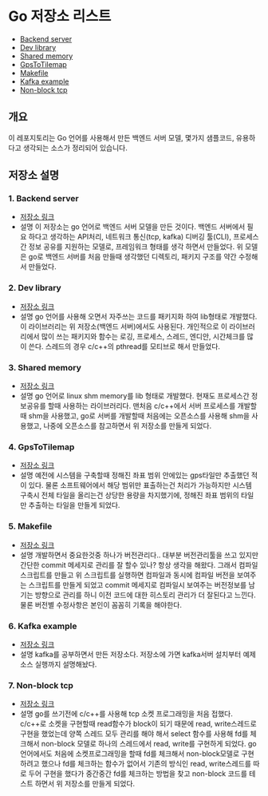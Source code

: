 # Go 저장소 리스트

* [Backend server](https://github.com/gdygd/gobesvrbase)
* [Dev library](https://github.com/gdygd/goglib)
* [Shared memory](https://github.com/gdygd/goshm)
* [GpsToTilemap](https://github.com/gdygd/gps_to_tilemap)
* [Makefile](https://github.com/gdygd/gomake)
* [Kafka example](https://github.com/gdygd/gokafka)
* [Non-block tcp](https://github.com/gdygd/go-nonblock-tcp)


## 개요

이 레포지토리는 Go 언어를 사용해서 만든 백엔드 서버 모델, 몇가지 샘플코드, 유용하다고 생각되는 소스가 정리되어 있습니다. 

## 저장소 설명
### 1. Backend server
* [저장소 링크](https://github.com/gdygd/gobesvrbase)
* 설명
  이 저장소는 go 언어로 백엔드 서버 모델을 만든 것이다. 백엔드 서버에서 필요 하다고 생각하는 API처리, 네트워크 통신(tcp, kafka) 디버깅 툴(CLI), 프로세스간 정보 공유를 지원하는 모델로, 프레임워크 형태를 생각 하면서 만들었다. 
위 모델은 go로 백엔드 서버를 처음 만들때 생각했던 디렉토리, 패키지 구조를 약간 수정해서 만들었다.

### 2. Dev library
* [저장소 링크](https://github.com/gdygd/goglib)
* 설명
  go 언어를 사용해 오면서 자주쓰는 코드를 패키지화 하여 lib형태로 개발했다. 이 라이브러리는 위 저장소(백엔드 서버)에서도 사용된다. 개인적으로 이 라이브러리에서 많이 쓰는 패키지와 함수는 로깅, 프로세스, 스레드, 엔디안, 시간체크를 많이 쓴다.
스레드의 경우 c/c++의 pthread를 모티브로 해서 만들었다.

### 3. Shared memory
* [저장소 링크](https://github.com/gdygd/goshm)
* 설명
  go 언어로 linux shm memory를 lib 형태로 개발했다. 현재도 프로세스간 정보공유를 할때 사용하는 라이브러리다. 맨처음 c/c++에서 서버 프로세스를 개발할때 shm을 사용했고, go로 서버를 개발할때 처음에는 오픈소스를 사용해 shm을 사용했고, 나중에 오픈소스를 참고하면서 위 저장소를 만들게 되었다.

### 4. GpsToTilemap
* [저장소 링크](https://github.com/gdygd/gps_to_tilemap)
* 설명
  예전에 시스템을 구축할때 정해진 좌표 범위 안에있는 gps타일만 추출했던 적이 있다. 물론 소프트웨어에서 해당 범위만 표출하는건 처리가 가능하지만 시스템 구축시 전체 타일을 올리는건 상당한 용량을 차지했기에, 정해진 좌표 범위의 타일만 추출하는 타일을 만들게 되었다.


### 5. Makefile
* [저장소 링크](https://github.com/gdygd/gomake)
* 설명
  개발하면서 중요한것중 하나가 버전관리다.. 대부분 버전관리툴을 쓰고 있지만 간단한 commit 메세지로 관리를 잘 할수 있나? 항상 생각을 해왔다. 
그래서 컴파일 스크립트를 만들고 위 스크립트를 실행하면 컴파일과 동시에 컴파일 버전을 보여주는 스크립트를 만들게 되었고 commit 메세지로 컴파일시 보여주는 버전정보를 남기는 방향으로 관리를 하니 이전 코드에 대한 히스토리 관리가 더 잘된다고 느낀다.
물론 버전별 수정사항은 본인이 꼼꼼히 기록을 해야한다.


### 6. Kafka example
* [저장소 링크](https://github.com/gdygd/gokafka)
* 설명
  kafka를 공부하면서 만든 저장소다. 저장소에 가면 kafka서버 설치부터 예제소스 실행까지 설명해놨다.


### 7. Non-block tcp
* [저장소 링크](https://github.com/gdygd/go-nonblock-tcp)
* 설명
  go를 쓰기전에 c/c++를 사용해 tcp 소켓 프로그래밍을 처음 접했다. c/c++로 소켓을 구현할때 read함수가 block이 되기 때문에 read, write스레드로 구현을 했었는데 양쪽 스레드 모두 관리를 해야 해서 select 함수를 사용해 fd를 체크해서 non-block 모델로 하나의 스레드에서 read, write를 구현하게 되었다. 
go언어에서도 처음에 소켓프로그래밍을 할때 fd를 체크해서 non-block모델로 구현하려고 했으나 fd를 체크하는 함수가 없어서 기존의 방식인 read, write스레드를 따로 두어 구현을 했다가 중간중간 fd를 체크하는 방법을 찾고 non-block 코드를 테스트 하면서 위 저장소를 만들게 되었다.

